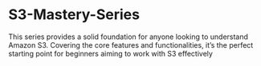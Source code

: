 # S3-Mastery-Series
This series provides a solid foundation for anyone looking to understand Amazon S3. Covering the core features and functionalities, it’s the perfect starting point for beginners aiming to work with S3 effectively
